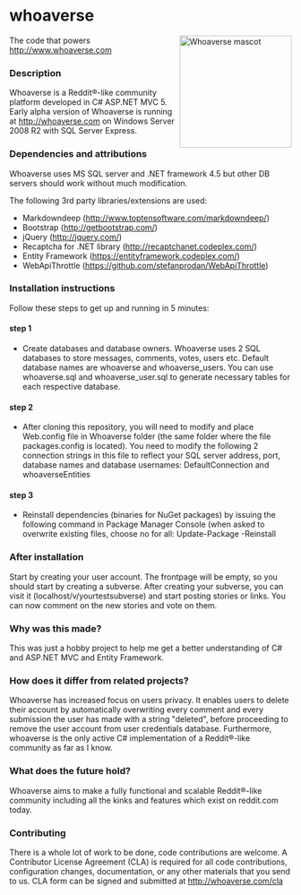 # whoaverse

<img height="200" width="200" src="http://whoaverse.com/Graphics/whoaverse-mascot.png"
 alt="Whoaverse mascot" title="Whoaverse" align="right" />

The code that powers http://www.whoaverse.com

### Description
Whoaverse is a Reddit®-like community platform developed in C# ASP.NET MVC 5. 
Early alpha version of Whoaverse is running at http://whoaverse.com on Windows Server 2008 R2 with SQL Server Express.

### Dependencies and attributions
Whoaverse uses MS SQL server and .NET framework 4.5 but other DB servers should work without much modification.

The following 3rd party libraries/extensions are used:

- Markdowndeep (http://www.toptensoftware.com/markdowndeep/)
- Bootstrap (http://getbootstrap.com/)
- jQuery (http://jquery.com/)
- Recaptcha for .NET library (http://recaptchanet.codeplex.com/)
- Entity Framework (https://entityframework.codeplex.com/)
- WebApiThrottle (https://github.com/stefanprodan/WebApiThrottle)

### Installation instructions
Follow these steps to get up and running in 5 minutes:

#### step 1
- Create databases and database owners.
Whoaverse uses 2 SQL databases to store messages, comments, votes, users etc. 
Default database names are whoaverse and whoaverse_users.
You can use whoaverse.sql and whoaverse_user.sql to generate necessary tables for each respective database.

#### step 2
- After cloning this repository, you will need to modify and place Web.config file in Whoaverse folder (the same folder where the file packages.config is located). You need to modify the following 2 connection strings in this file to reflect your SQL server address, port, database names and database usernames: 
DefaultConnection and whoaverseEntities

#### step 3
- Reinstall dependencies (binaries for NuGet packages) by issuing the following command in Package Manager Console (when asked to overwrite existing files, choose no for all:
Update-Package -Reinstall

### After installation
Start by creating your user account. The frontpage will be empty, so you should start by creating a subverse.
After creating your subverse, you can visit it (localhost/v/yourtestsubverse) and start posting stories or links. You can now comment on the new stories and vote on them.

### Why was this made?
This was just a hobby project to help me get a better understanding of C# and ASP.NET MVC and Entity Framework.

### How does it differ from related projects?
Whoaverse has increased focus on users privacy. It enables users to delete their account by automatically overwriting every comment and every submission the user has made with a string "deleted", before proceeding to remove the user account from user credentials database. Furthermore, whoaverse is the only active C# implementation of a Reddit®-like community as far as I know.

### What does the future hold?
Whoaverse aims to make a fully functional and scalable Reddit®-like community including all the kinks and features which exist on reddit.com today. 

### Contributing
There is a whole lot of work to be done, code contributions are welcome. A Contributor License Agreement (CLA) is required for all code contributions, configuration changes, documentation, or any other materials that you send to us.
CLA form can be signed and submitted at http://whoaverse.com/cla
